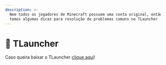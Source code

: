 ```yaml
---
description: >-
  Nem todos os jogadores de Minecraft possuem uma conta original, então aqui
  temos algumas dicas para resolução de problemas comuns no TLauncher
---
```


# 🚀 TLauncher

Caso queira baixar o TLauncher [clique aqui](https://tlauncher.org/)!
